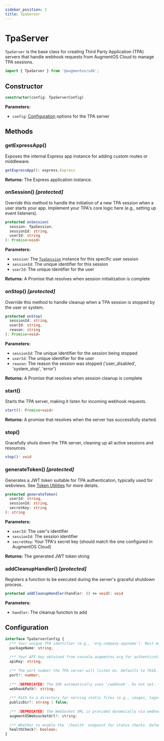 ```yaml
---
sidebar_position: 2
title: TpaServer
---
```


# TpaServer

`TpaServer` is the base class for creating Third Party Application (TPA) servers that handle webhook requests from AugmentOS Cloud to manage TPA sessions.

```typescript
import { TpaServer } from '@augmentos/sdk';
```

## Constructor

```typescript
constructor(config: TpaServerConfig)
```

**Parameters:**
- `config`: [Configuration](#configuration) options for the TPA server

## Methods

### getExpressApp()

Exposes the internal Express app instance for adding custom routes or middleware.

```typescript
getExpressApp(): express.Express
```

**Returns:** The Express application instance.

### onSession() _[protected]_

Override this method to handle the initiation of a new TPA session when a user starts your app. Implement your TPA's core logic here (e.g., setting up event listeners).

```typescript
protected onSession(
  session: TpaSession, 
  sessionId: string, 
  userId: string
): Promise<void>
```

**Parameters:**
- `session`: The [`TpaSession`](#tpasession) instance for this specific user session
- `sessionId`: The unique identifier for this session
- `userId`: The unique identifier for the user

**Returns:** A Promise that resolves when session initialization is complete

### onStop() _[protected]_

Override this method to handle cleanup when a TPA session is stopped by the user or system.

```typescript
protected onStop(
  sessionId: string, 
  userId: string, 
  reason: string
): Promise<void>
```

**Parameters:**
- `sessionId`: The unique identifier for the session being stopped
- `userId`: The unique identifier for the user
- `reason`: The reason the session was stopped ('user_disabled', 'system_stop', 'error')

**Returns:** A Promise that resolves when session cleanup is complete

### start()

Starts the TPA server, making it listen for incoming webhook requests.

```typescript
start(): Promise<void>
```

**Returns:** A promise that resolves when the server has successfully started.

### stop()

Gracefully shuts down the TPA server, cleaning up all active sessions and resources.

```typescript
stop(): void
```

### generateToken() _[protected]_

Generates a JWT token suitable for TPA authentication, typically used for webviews. See [Token Utilities](/reference/token-utils) for more details.

```typescript
protected generateToken(
  userId: string, 
  sessionId: string, 
  secretKey: string
): string
```

**Parameters:**
- `userId`: The user's identifier
- `sessionId`: The session identifier
- `secretKey`: Your TPA's secret key (should match the one configured in AugmentOS Cloud)

**Returns:** The generated JWT token string

### addCleanupHandler() _[protected]_

Registers a function to be executed during the server's graceful shutdown process.

```typescript
protected addCleanupHandler(handler: () => void): void
```

**Parameters:**
- `handler`: The cleanup function to add

## Configuration

```typescript
interface TpaServerConfig {
  /** Your unique TPA identifier (e.g., 'org.company.appname'). Must match console.augmentos.org. */
  packageName: string;
  
  /** Your API key obtained from console.augmentos.org for authentication. */
  apiKey: string;
  
  /** The port number the TPA server will listen on. Defaults to 7010. */
  port?: number;
  
  /** [DEPRECATED] The SDK automatically uses '/webhook'. Do not set. */
  webhookPath?: string;
  
  /** Path to a directory for serving static files (e.g., images, logos). Set to `false` to disable. Defaults to `false`. */
  publicDir?: string | false;
  
  /** [DEPRECATED] The WebSocket URL is provided dynamically via webhooks. Do not set. */
  augmentOSWebsocketUrl?: string;
  
  /** Whether to enable the `/health` endpoint for status checks. Defaults to `true`. */
  healthCheck?: boolean;
}
```